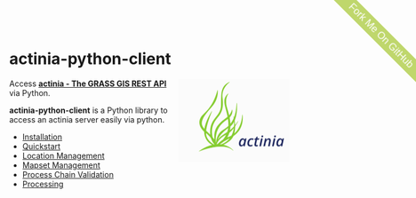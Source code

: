 # actinia-python-client
<!-- ![actinia logo](actinia_logo.png =500x500) -->
<img src="img/actinia_logo.svg" width="200" align="right">

<!-- **** Begin modified Fork-Me-On-Gitlab-Ribbon-HTML. See MIT License at https://gitlab.com/seanwasere/fork-me-on-gitlab **** -->
<a href="https://github.com/mundialis/actinia-python-client">
    <span id="fork-me" style="font-family: sans-serif; font-size: 18px; position:fixed; top:50px; right:-45px; display:block; -webkit-transform: rotate(45deg); -moz-transform: rotate(45deg); color: white; background-color: #97BF0D; padding: 4px 30px 4px 30px; z-index:99; opacity:0.6">Fork Me On GitHub</span>
</a>
<!-- **** End Fork-Me-On-Gitlab-Ribbon-HTML **** -->

Access [**actinia - The GRASS GIS REST API**](https://actinia.mundialis.de/) via Python.

**actinia-python-client** is a Python library to access an actinia server easily via python.

* [Installation](02_installation.md)
* [Quickstart](03_quickstart.md)
* [Location Management](04_location_management.md)
* [Mapset Management](05_mapset_managment.md)
* [Process Chain Validation](06_process_chain_validation.md)
* [Processing](07_processing.md)
